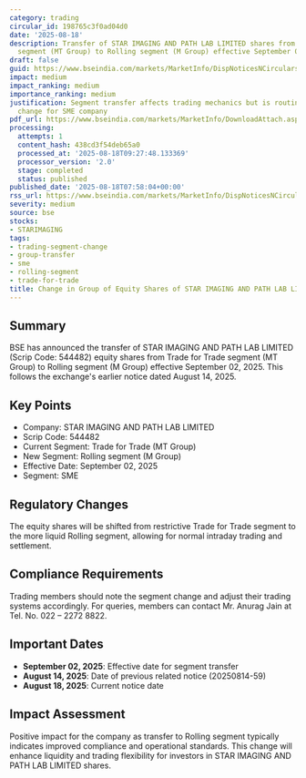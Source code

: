 ```yaml
---
category: trading
circular_id: 198765c3f0ad04d0
date: '2025-08-18'
description: Transfer of STAR IMAGING AND PATH LAB LIMITED shares from Trade for Trade
  segment (MT Group) to Rolling segment (M Group) effective September 02, 2025.
draft: false
guid: https://www.bseindia.com/markets/MarketInfo/DispNoticesNCirculars.aspx?Noticeid={023D533F-89EA-4410-B702-BAFB6B1F6670}&noticeno=20250818-9&dt=08/18/2025&icount=9&totcount=11&flag=0
impact: medium
impact_ranking: medium
importance_ranking: medium
justification: Segment transfer affects trading mechanics but is routine operational
  change for SME company
pdf_url: https://www.bseindia.com/markets/MarketInfo/DownloadAttach.aspx?id=20250818-9&attachedId=
processing:
  attempts: 1
  content_hash: 438cd3f54deb65a0
  processed_at: '2025-08-18T09:27:48.133369'
  processor_version: '2.0'
  stage: completed
  status: published
published_date: '2025-08-18T07:58:04+00:00'
rss_url: https://www.bseindia.com/markets/MarketInfo/DispNoticesNCirculars.aspx?Noticeid={023D533F-89EA-4410-B702-BAFB6B1F6670}&noticeno=20250818-9&dt=08/18/2025&icount=9&totcount=11&flag=0
severity: medium
source: bse
stocks:
- STARIMAGING
tags:
- trading-segment-change
- group-transfer
- sme
- rolling-segment
- trade-for-trade
title: Change in Group of Equity Shares of STAR IMAGING AND PATH LAB LIMITED
---
```


## Summary

BSE has announced the transfer of STAR IMAGING AND PATH LAB LIMITED (Scrip Code: 544482) equity shares from Trade for Trade segment (MT Group) to Rolling segment (M Group) effective September 02, 2025. This follows the exchange's earlier notice dated August 14, 2025.

## Key Points

- Company: STAR IMAGING AND PATH LAB LIMITED
- Scrip Code: 544482
- Current Segment: Trade for Trade (MT Group)
- New Segment: Rolling segment (M Group)
- Effective Date: September 02, 2025
- Segment: SME

## Regulatory Changes

The equity shares will be shifted from restrictive Trade for Trade segment to the more liquid Rolling segment, allowing for normal intraday trading and settlement.

## Compliance Requirements

Trading members should note the segment change and adjust their trading systems accordingly. For queries, members can contact Mr. Anurag Jain at Tel. No. 022 – 2272 8822.

## Important Dates

- **September 02, 2025**: Effective date for segment transfer
- **August 14, 2025**: Date of previous related notice (20250814-59)
- **August 18, 2025**: Current notice date

## Impact Assessment

Positive impact for the company as transfer to Rolling segment typically indicates improved compliance and operational standards. This change will enhance liquidity and trading flexibility for investors in STAR IMAGING AND PATH LAB LIMITED shares.
